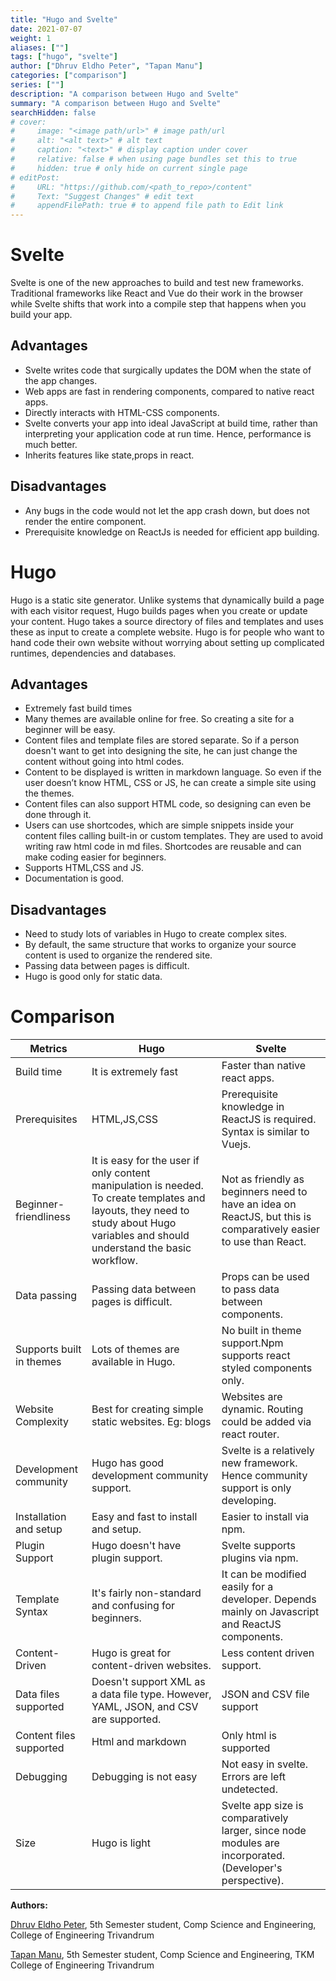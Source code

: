 ```yaml
---
title: "Hugo and Svelte"
date: 2021-07-07
weight: 1
aliases: [""]
tags: ["hugo", "svelte"]
author: ["Dhruv Eldho Peter", "Tapan Manu"]
categories: ["comparison"]
series: [""]
description: "A comparison between Hugo and Svelte"
summary: "A comparison between Hugo and Svelte"
searchHidden: false
# cover:
#     image: "<image path/url>" # image path/url
#     alt: "<alt text>" # alt text
#     caption: "<text>" # display caption under cover
#     relative: false # when using page bundles set this to true
#     hidden: true # only hide on current single page
# editPost:
#     URL: "https://github.com/<path_to_repo>/content"
#     Text: "Suggest Changes" # edit text
#     appendFilePath: true # to append file path to Edit link
---
```


# Svelte

Svelte is one of the new approaches to build and test new frameworks. Traditional frameworks like React and Vue do their work in the browser while Svelte shifts that work into a compile step that happens when you build your app.

## Advantages

* Svelte writes code that surgically updates the DOM when the state of the app changes. 
* Web apps are fast in rendering components, compared to native react apps.
* Directly interacts with HTML-CSS components. 
* Svelte converts your app into ideal JavaScript at build time, rather than interpreting your application code at run time. Hence, performance is much better.
* Inherits features like state,props in react.

## Disadvantages

* Any bugs in the code would not let the app crash down, but does not render the entire component. 
* Prerequisite knowledge on ReactJs is needed for efficient app building.

# Hugo

Hugo is a static site generator. Unlike systems that dynamically build a page with each visitor request, Hugo builds pages when you create or update your content.
Hugo takes a source directory of files and templates and uses these as input to create a complete website.
Hugo is for people who want to hand code their own website without worrying about setting up complicated runtimes, dependencies and databases.

## Advantages

* Extremely fast build times
* Many themes are available online for free. So creating a site for a beginner will be easy.
* Content files and template files are stored separate. So if a person doesn't want to get into designing the site, he can just change the content without going into html codes.
* Content to be displayed is written in markdown language. So even if the user doesn’t know HTML, CSS or JS, he can create a simple site using the themes.
* Content files can also support HTML code, so designing can even be done through it.
* Users can use shortcodes, which are simple snippets inside your content files calling built-in or custom templates. They are used to avoid writing raw html code in md files. Shortcodes are reusable and can make coding easier for beginners.
* Supports HTML,CSS and JS.
* Documentation is good.

## Disadvantages

* Need to study lots of variables in Hugo to create complex sites.
* By default, the same structure that works to organize your source content is used to organize the rendered site.
* Passing data between pages is difficult.
* Hugo is good only for static data.

# Comparison


| Metrics | Hugo | Svelte |
| --- | --- | --- |
| Build time | It is extremely fast | Faster than native react apps. |
| Prerequisites | HTML,JS,CSS | Prerequisite knowledge in ReactJS is required. Syntax is similar to Vuejs. |
| Beginner-friendliness | It is easy for the user if only content manipulation is needed. To create templates and layouts, they need to study about Hugo variables and should understand the basic workflow. | Not as friendly as beginners need to have an idea on ReactJS, but this is comparatively easier to use than React. |
| Data passing | Passing data between pages is difficult. | Props can be used to pass data between components. |
| Supports built in themes | Lots of themes are available in Hugo. | No built in theme support.Npm supports react styled components only. |
| Website Complexity | Best for creating simple static websites. Eg: blogs | Websites are dynamic. Routing could be added via react router. |
| Development community | Hugo has good development community support. | Svelte is a relatively new framework. Hence community support is only developing. |
| Installation and setup | Easy and fast to install and setup. | Easier to install via npm. |
| Plugin Support | Hugo doesn't have plugin support. | Svelte supports plugins via npm. |
| Template Syntax | It's fairly non-standard and confusing for beginners. | It can be modified easily for a developer. Depends mainly on Javascript and ReactJS components. |
| Content-Driven | Hugo is great for content-driven websites. | Less content driven support. |
| Data files supported | Doesn't support XML as a data file type. However, YAML, JSON, and CSV are supported. | JSON and CSV file support |
| Content files supported | Html and markdown | Only html is supported |
| Debugging | Debugging is not easy  | Not easy in svelte. Errors are left undetected. |
| Size | Hugo is light | Svelte app size is comparatively larger, since node modules are incorporated.(Developer's perspective). |

**Authors:**

[Dhruv Eldho Peter](https://github.com/dhruvpeter), 5th Semester student, Comp Science and Engineering, College of Engineering Trivandrum

[Tapan Manu](https://github.com/TapanManu), 5th Semester student, Comp Science and Engineering, TKM College of Engineering  Trivandrum